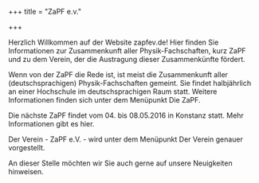 +++
title = "ZaPF e.v."

+++

Herzlich Willkommen auf der Website zapfev.de! Hier finden Sie Informationen zur Zusammenkunft aller Physik-Fachschaften, kurz ZaPF und zu dem Verein, der die Austragung dieser Zusammenkünfte fördert.

Wenn von der ZaPF die Rede ist, ist meist die Zusammenkunft aller (deutschsprachigen) Physik-Fachschaften gemeint. Sie findet halbjährlich an einer Hochschule im deutschsprachigen Raum statt. Weitere Informationen finden sich unter dem Menüpunkt Die ZaPF.

Die nächste ZaPF findet vom 04. bis 08.05.2016 in Konstanz statt. Mehr Informationen gibt es hier.

Der Verein - ZaPF e.V. - wird unter dem Menüpunkt Der Verein genauer vorgestellt.

An dieser Stelle möchten wir Sie auch gerne auf unsere Neuigkeiten hinweisen.
